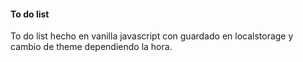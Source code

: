 #### To do list

To do list hecho en vanilla javascript con guardado en localstorage y cambio de theme dependiendo la hora.
